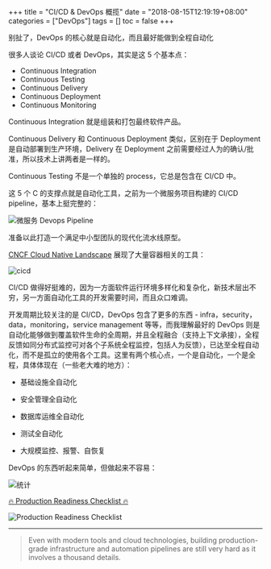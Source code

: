+++
title = "CI/CD & DevOps 概揽"
date = "2018-08-15T12:19:19+08:00"
categories = ["DevOps"]
tags = []
toc = false
+++

别扯了，DevOps 的核心就是自动化，而且最好能做到<span class="ulmarker">全程自动化</span>

<!--more-->

很多人谈论 CI/CD 或者 DevOps，其实是这 5 个基本点：

-   Continuous Integration
-   Continuous Testing
-   Continuous Delivery
-   Continuous Deployment
-   Continuous Monitoring

Continuous Integration 就是组装和打包最终软件产品。

Continuous Delivery 和 Continuous Deployment 类似，区别在于 Deployment 是自动部署到生产环境，Delivery 在 Deployment 之前需要经过人为的确认/批准，所以技术上讲两者是一样的。

Continuous Testing 不是一个单独的 process，它总是包含在 CI/CD 中。

这 5 个 C 的支撑点就是自动化工具，之前为一个微服务项目构建的 CI/CD pipeline，基本上挺完整的：

![微服务 Devops Pipeline](/images/devops/devops-pipeline.jpg#center)

准备以此打造一个满足中小型团队的现代化流水线原型。

[CNCF Cloud Native Landscape](https://landscape.cncf.io/) 展现了大量容器相关的工具：

![cicd](/images/devops/devops-tools.png#center)

CI/CD 做得好挺难的，因为一方面软件运行环境多样化和复杂化，新技术层出不穷，另一方面自动化工具的开发需要时间，而且众口难调。

开发周期比较关注的是 CI/CD，DevOps 包含了更多的东西 - infra，security，data，monitoring，service management 等等，而我理解最好的 DevOps 则是自动化能够做到覆盖软件生命的全周期，并且全程融合（支持上下文承接），全程反馈如同分布式监控可对各个子系统全程监控，包括人为反馈），已达至全程自动化，而不是孤立的使用各个工具。这里有两个核心点，一个是自动化，一个是全程，具体体现在（一些老大难的地方）：

-   基础设施全自动化

-   安全管理全自动化

-   数据库运维全自动化

-   测试全自动化

-   大规模监控、报警、自恢复

DevOps 的东西听起来简单，但做起来不容易：

![统计](/images/devops/tongji.png#center)

[🔥 Production Readiness Checklist 🔥](https://www.gruntwork.io/devops-checklist/)

![Production Readiness Checklist](/images/devops/checklist.png#center)

---

> Even with modern tools and cloud technologies, building production-grade infrastructure and automation pipelines are still very hard as it involves a thousand details.
